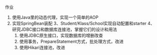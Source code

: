 作业  

1. 使用Java里的动态代理，实现一个简单的AOP
2. 实现SpringBean装配 
3、Student/Klass/School实现自动配置和starter
4、研究JDBC接口和数据库连接池，掌握它们的设计和用法
    1. 使用JDBC原生接口，实现数据库的增删改查
    2. 使用事务，PrepareStatement方式，批处理方式，改进
    3. 使用Hikari连接池，改进
  